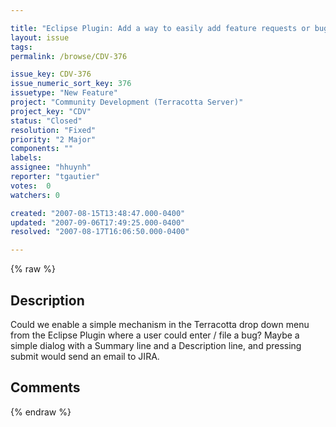 ```yaml
---

title: "Eclipse Plugin: Add a way to easily add feature requests or bugs"
layout: issue
tags: 
permalink: /browse/CDV-376

issue_key: CDV-376
issue_numeric_sort_key: 376
issuetype: "New Feature"
project: "Community Development (Terracotta Server)"
project_key: "CDV"
status: "Closed"
resolution: "Fixed"
priority: "2 Major"
components: ""
labels: 
assignee: "hhuynh"
reporter: "tgautier"
votes:  0
watchers: 0

created: "2007-08-15T13:48:47.000-0400"
updated: "2007-09-06T17:49:25.000-0400"
resolved: "2007-08-17T16:06:50.000-0400"

---
```




{% raw %}



## Description

<div markdown="1" class="description">

Could we enable a simple mechanism in the Terracotta drop down menu from the Eclipse Plugin where a user could enter / file a bug?  Maybe a simple dialog with a Summary line and a Description line, and pressing submit would send an email to JIRA.

</div>

## Comments



{% endraw %}

